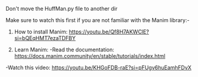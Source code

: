 Don't move the HuffMan.py file to another dir

Make sure to watch this first if you are not familiar with the Manim library:-

1) How to install Manim:
https://youtu.be/Qf8H7AKWClE?si=bQEqHMT7ezaTDFBY

2) Learn Manim:
  -Read the documentation:
     https://docs.manim.community/en/stable/tutorials/index.html

  -Watch this video:
     https://youtu.be/KHGoFDB-raE?si=pFUgv6huEamhFDvX
